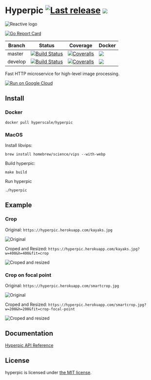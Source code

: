 Hyperpic [![Last release](https://img.shields.io/github/release/hyperscale/hyperpic.svg)](https://github.com/hyperscale/hyperpic/releases/latest) [![](https://img.shields.io/docker/pulls/hyperscale/hyperpic.svg)](https://hub.docker.com/r/hyperscale/hyperpic)
========

![Reactive logo](https://cdn.rawgit.com/hyperscale/hyperpic/master/_resources/hyperpic.svg "Hyperpic logo")


[![Go Report Card](https://goreportcard.com/badge/github.com/hyperscale/hyperpic)](https://goreportcard.com/report/github.com/hyperscale/hyperpic)

| Branch  | Status | Coverage | Docker |
|---------|--------|----------|--------|
| master  | [![Build Status](https://img.shields.io/travis/hyperscale/hyperpic/master.svg)](https://travis-ci.org/hyperscale/hyperpic) | [![Coveralls](https://img.shields.io/coveralls/hyperscale/hyperpic/master.svg)](https://coveralls.io/github/hyperscale/hyperpic?branch=master) | [![](https://img.shields.io/microbadger/image-size/hyperscale/hyperpic/latest.svg)](https://hub.docker.com/r/hyperscale/hyperpic) |
| develop | [![Build Status](https://img.shields.io/travis/hyperscale/hyperpic/develop.svg)](https://travis-ci.org/hyperscale/hyperpic) | [![Coveralls](https://img.shields.io/coveralls/hyperscale/hyperpic/develop.svg)](https://coveralls.io/github/hyperscale/hyperpic?branch=develop) | [![](https://img.shields.io/microbadger/image-size/hyperscale/hyperpic/dev.svg)](https://hub.docker.com/r/hyperscale/hyperpic) |

Fast HTTP microservice for high-level image processing.

[![Run on Google Cloud](https://storage.googleapis.com/cloudrun/button.svg)](https://deploy.cloud.run)

Install
-------

### Docker

```shell
docker pull hyperscale/hyperpic
```

### MacOS

Install libvips:
```shell
brew install homebrew/science/vips --with-webp
```

Build hyperpic:
```shell
make build
```

Run hyperpic
```shell
./hyperpic
```

Example
-------

### Crop

Original: `https://hyperpic.herokuapp.com/kayaks.jpg`

![Original](https://hyperpic.herokuapp.com/kayaks.jpg)

Croped and Resized: `https://hyperpic.herokuapp.com/kayaks.jpg?w=400&h=400&fit=crop`

![Croped and resized](https://hyperpic.herokuapp.com/kayaks.jpg?w=400&h=400&fit=crop)

### Crop on focal point

Original: `https://hyperpic.herokuapp.com/smartcrop.jpg`

![Original](https://hyperpic.herokuapp.com/smartcrop.jpg)

Croped and Resized: `https://hyperpic.herokuapp.com/smartcrop.jpg?w=200&h=200&fit=crop-focal-point`

![Croped and resized](https://hyperpic.herokuapp.com/smartcrop.jpg?w=200&h=200&fit=crop-focal-point)

Documentation
-------------

[Hyperpic API Reference](https://hyperscale.github.io/hyperpic/)

License
-------

hyperpic is licensed under [the MIT license](LICENSE.md).
